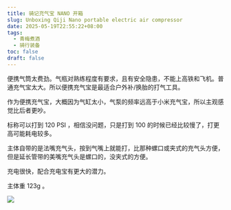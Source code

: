 ```yaml
---
title: 骑记充气宝 NANO 开箱
slug: Unboxing Qiji Nano portable electric air compressor
date: 2025-05-19T22:55:22+08:00
tags:
  - 青梅煮酒
  - 骑行装备
toc: false
draft: false
---
```

便携气筒太费劲。气瓶对熟练程度有要求，且有安全隐患，不能上高铁和飞机。普通充气宝太大。所以便携充气宝是最适合户外补/换胎的打气工具。

作为便携充气宝，大概因为气缸太小，气泵的频率远高于小米充气宝，所以主观感觉比后者更吵。

标称可以打到 120 PSI ，相信没问题，只是打到 100 的时候已经比较慢了，打更高可能耗电较多。

主体自带的是法嘴充气头，按到气嘴上就能打，比那种螺口或夹式的充气头方便，但是延长管带的美嘴充气头是螺口的，没夹式的方便。

充电很快，配合充电宝有更大的潜力。

主体重 123g 。

![](https://raw.githubusercontent.com/xbot/image-hosting/master/blog/20250519225820000-34bc043d27dabb28735ab7a0f1d4c12f.avif)